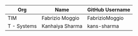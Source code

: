 | Org                    | Name                                      | GitHub Username        |
| -----------------------| ------------------------------------------| -----------------------|
| TIM                    | Fabrizio Moggio                           | FabrizioMoggio         
|T - Systems             | Kanhaiya Sharma                           | kans-sharma            |
